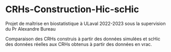 # CRHs-Construction-Hic-scHic

Projet de maîtrise en biostatistique à ULaval 2022-2023 sous la supervision du Pr Alexandre Bureau

Comparaison des CRHs construis à partir des données simulées et scHic des données réelles aux CRHs obtenus à partir des données en vrac.

